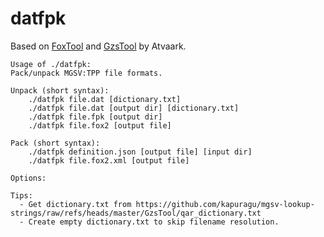 datfpk
=====

Based on [FoxTool](https://github.com/Atvaark/FoxTool) and [GzsTool](https://github.com/Atvaark/GzsTool) by Atvaark.

```
Usage of ./datfpk:
Pack/unpack MGSV:TPP file formats.

Unpack (short syntax):
	./datfpk file.dat [dictionary.txt]
	./datfpk file.dat [output dir] [dictionary.txt]
	./datfpk file.fpk [output dir]
	./datfpk file.fox2 [output file]

Pack (short syntax):
	./datfpk definition.json [output file] [input dir]
	./datfpk file.fox2.xml [output file]

Options:

Tips:
  - Get dictionary.txt from https://github.com/kapuragu/mgsv-lookup-strings/raw/refs/heads/master/GzsTool/qar_dictionary.txt
  - Create empty dictionary.txt to skip filename resolution.
```